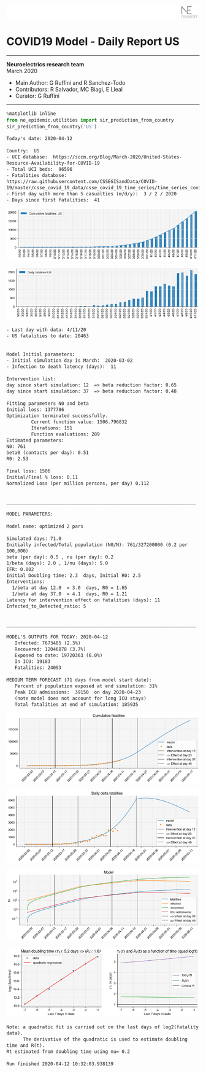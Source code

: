 ![](./images/logo.png)
# COVID19 Model - Daily Report US

---

**Neuroelectrics research team**  
March 2020  
* Main Author: G Ruffini and R Sanchez-Todo  
* Contributors: R Salvador, MC Biagi, E Lleal
* Curator: G Ruffini

---


```python
%matplotlib inline
from ne_epidemic.utilities import sir_prediction_from_country
sir_prediction_from_country('US')
```

    Today's date: 2020-04-12 
    
    Country:  US
    - UCI database:  https://sccm.org/Blog/March-2020/United-States-Resource-Availability-for-COVID-19
    - Total UCI beds:  96596
    - Fatalities database:  https://raw.githubusercontent.com/CSSEGISandData/COVID-19/master/csse_covid_19_data/csse_covid_19_time_series/time_series_covid19_deaths_global.csv
    - First day with more than 5 casualties (m/d/y):  3 / 2 / 2020
    - Days since first fatalities:  41



![png](03%20-%20Daily_Report_US_files/03%20-%20Daily_Report_US_1_1.png)



![png](03%20-%20Daily_Report_US_files/03%20-%20Daily_Report_US_1_2.png)


    - Last day with data: 4/11/20
    - US fatalities to date: 20463
     
    
    Model Initial parameters:
    - Initial simulation day is March:  2020-03-02
    - Infection to death latency (days):  11
    
    Intervention list:
    day since start simulation: 12  => beta reduction factor: 0.65
    day since start simulation: 37  => beta reduction factor: 0.48
    
    Fitting parameters N0 and beta
    Initial loss: 1377786
    Optimization terminated successfully.
             Current function value: 1506.796832
             Iterations: 151
             Function evaluations: 289
    Estimated parameters:
    N0: 761
    beta0 (contacts per day): 0.51
    R0: 2.53
    
    Final loss: 1506
    Initial/Final % loss: 0.11
    Normalized Loss (per million persons, per day) 0.112 
    
    
    _____________________________________________________________________
     
    MODEL PARAMETERS:
    
    Model name: optimized 2 pars
    
    Simulated days: 71.0
    Initially infected/Total population (N0/N): 761/327200000 (0.2 per 100,000)
    beta (per day): 0.5 , nu (per day): 0.2
    1/beta (days): 2.0 , 1/nu (days): 5.0
    IFR: 0.002
    Initial Doubling time: 2.3  days, Initial R0: 2.5
    Interventions:
      1/beta at day 12.0  = 3.0  days, R0 = 1.65
      1/beta at day 37.0  = 4.1  days, R0 = 1.21
    Latency for intervention effect on fatalities (days): 11
    Infected_to_Detected_ratio: 5
    
    
    _____________________________________________________________________
    
    MODEL'S OUTPUTS FOR TODAY: 2020-04-12
       Infected: 7673485 (2.3%)
       Recovered: 12046878 (3.7%)
       Exposed to date: 19720363 (6.0%)
       In ICU: 19183
       Fatalities: 24093
     
    MEDIUM TERM FORECAST (71 days from model start date): 
       Percent of population exposed at end simulation: 31%
       Peak ICU admissions:  39150  on day 2020-04-23
       (note model does not account for long ICU stays)
       Total fatalities at end of simulation: 185935



![png](03%20-%20Daily_Report_US_files/03%20-%20Daily_Report_US_1_4.png)



![png](03%20-%20Daily_Report_US_files/03%20-%20Daily_Report_US_1_5.png)



![png](03%20-%20Daily_Report_US_files/03%20-%20Daily_Report_US_1_6.png)


     



![png](03%20-%20Daily_Report_US_files/03%20-%20Daily_Report_US_1_8.png)


    Note: a quadratic fit is carried out on the last days of log2(fatality data).
          The derivative of the quadratic is used to estimate doubling time and R(t).
    Rt estimated from doubling time using nu= 0.2
    
    Run finished 2020-04-12 10:32:03.938139

